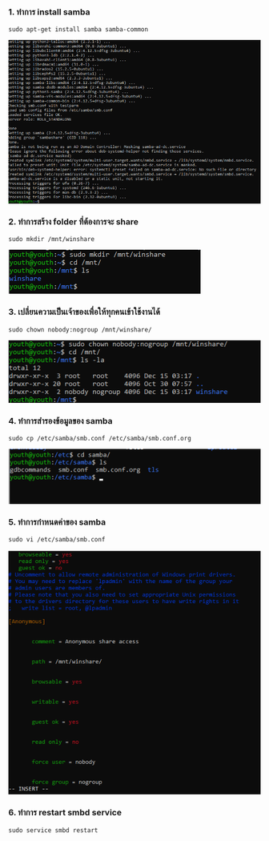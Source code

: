 ### 1.	ทำการ install samba
~~~
sudo apt-get install samba samba-common
~~~
![Editor preferences pane](https://github.com/youthza/BackupWindowsLinux/blob/main/share%20Linux%E0%B9%84%E0%B8%9BWindows/1.png)
### 2.	ทำการสร้าง folder ที่ต้องการจะ share
~~~
sudo mkdir /mnt/winshare
~~~
![Editor preferences pane](https://github.com/youthza/BackupWindowsLinux/blob/main/share%20Linux%E0%B9%84%E0%B8%9BWindows/2.png)
### 3.	เปลี่ยนความเป็นเจ้าของเพื่อให้ทุกคนเข้าใช้งานได้
~~~
sudo chown nobody:nogroup /mnt/winshare/
~~~
![Editor preferences pane](https://github.com/youthza/BackupWindowsLinux/blob/main/share%20Linux%E0%B9%84%E0%B8%9BWindows/3.png)
### 4.	ทำการสำรองข้อมูลของ samba
~~~
sudo cp /etc/samba/smb.conf /etc/samba/smb.conf.org
~~~
![Editor preferences pane](https://github.com/youthza/BackupWindowsLinux/blob/main/share%20Linux%E0%B9%84%E0%B8%9BWindows/4.png)
### 5.	ทำการกำหนดค่าของ samba
~~~
sudo vi /etc/samba/smb.conf
~~~
![Editor preferences pane](https://github.com/youthza/BackupWindowsLinux/blob/main/share%20Linux%E0%B9%84%E0%B8%9BWindows/5.png)
### 6.	ทำการ restart smbd service
~~~
sudo service smbd restart
~~~
